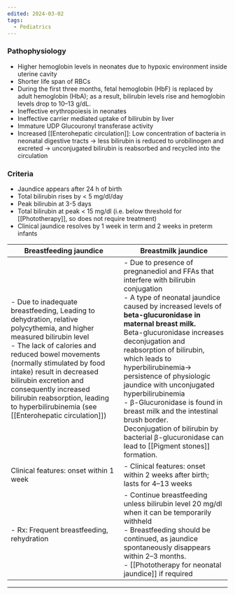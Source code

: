 ```yaml
---
edited: 2024-03-02
tags:
  - Pediatrics
---
```

### Pathophysiology
- Higher hemoglobin levels in neonates due to hypoxic environment inside uterine cavity
- Shorter life span of RBCs 
- During the first three months, fetal hemoglobin (HbF) is replaced by adult hemoglobin (HbA); as a result, bilirubin levels rise and hemoglobin levels drop to 10–13 g/dL. 
- Ineffective erythropoiesis in neonates
- Ineffective carrier mediated uptake of bilirubin by liver
- Immature UDP Glucouronyl transferase activity
- Increased [[Enterohepatic circulation]]: Low concentration of bacteria in neonatal digestive tracts → less bilirubin is reduced to urobilinogen and excreted → unconjugated bilirubin is reabsorbed and recycled into the circulation 
### Criteria
- Jaundice appears after 24 h of birth
- Total bilirubin rises by < 5 mg/dl/day
- Peak bilirubin at 3-5 days 
- Total bilirubin at peak < 15 mg/dl (i.e. below threshold for [[Phototherapy]], so does not require treatment)
- Clinical jaundice resolves by 1 week in term and 2 weeks in preterm infants 

| Breastfeeding jaundice                                                                                                                                                                                                                                                                                                                                                        | Breastmilk jaundice                                                                                                                                                                                                                                                                                                                                                                                                                                                                                                                                                               |
| ----------------------------------------------------------------------------------------------------------------------------------------------------------------------------------------------------------------------------------------------------------------------------------------------------------------------------------------------------------------------------- | --------------------------------------------------------------------------------------------------------------------------------------------------------------------------------------------------------------------------------------------------------------------------------------------------------------------------------------------------------------------------------------------------------------------------------------------------------------------------------------------------------------------------------------------------------------------------------- |
| - Due to inadequate breastfeeding, Leading to dehydration, relative polycythemia, and higher measured bilirubin level<br>- The lack of calories and reduced bowel movements (normally stimulated by food intake) result in decreased bilirubin excretion and consequently increased bilirubin reabsorption, leading to hyperbilirubinemia (see [[Enterohepatic circulation]]) | - Due to presence of pregnanediol and FFAs that interfere with bilirubin conjugation<br>- A type of neonatal jaundice caused by increased levels of **beta-glucuronidase in maternal breast milk.**<br> Beta-glucuronidase increases deconjugation and reabsorption of bilirubin, which leads to hyperbilirubinemia→ persistence of physiologic jaundice with unconjugated hyperbilirubinemia<br>- β-Glucuronidase is found in breast milk and the intestinal brush border.<br> Deconjugation of bilirubin by bacterial β-glucuronidase can lead to [[Pigment stones]] formation. |
| Clinical features: onset within 1 week                                                                                                                                                                                                                                                                                                                                        | - Clinical features: onset within 2 weeks after birth; lasts for 4–13 weeks                                                                                                                                                                                                                                                                                                                                                                                                                                                                                                       |
| - Rx: Frequent breastfeeding, rehydration                                                                                                                                                                                                                                                                                                                                     | - Continue breastfeeding unless bilirubin level 20 mg/dl when it can be temporarily withheld<br> - Breastfeeding should be continued, as jaundice spontaneously disappears within 2–3 months.<br> - [[Phototherapy for neonatal jaundice]] if required                                                                                                                                                                                                                                                                                                                            |



---
